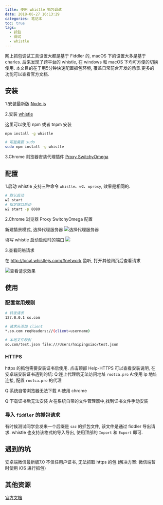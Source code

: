 ```yaml
---
title: 使用 whistle 抓包调试
date: 2018-06-27 16:13:29
categories: 笔记本
toc: true
tags:
  - 抓包
  - 调试
  - whistle
---
```


网上抓包调试工具设置大都是基于 Fiddler 的, macOS 下的设置大多是基于 charles. 后来发现了跨平台的 whistle, 在 windows 和 macOS 下均可方便的切换使用. 本文目的在于用5分钟快速配置抓包环境, 覆盖日常前台开发的场景.更多的功能可以查看官方文档.


## 安装

1.安装最新版 [Node.js](https://nodejs.org/en/)


2.安装 [whistle](http://wproxy.org/whistle/)

这里可以使用 npm 或者 tnpm 安装

```bash
npm install -g whistle

# 可能需要 sudo
sudo npm install -g whistle
```

3.Chrome 浏览器安装代理插件 [Proxy SwitchyOmega](https://chrome.google.com/webstore/detail/proxy-switchyomega/padekgcemlokbadohgkifijomclgjgif)

<!-- more -->

## 配置

1.启动
whistle 支持三种命令 `whistle`、`w2`、`wproxy`, 效果是相同的.

```bash
# 默认启动
w2 start
# 指定端口启动
w2 start -p 8080
```

2.Chrome 浏览器 Proxy SwitchyOmega 配置

新建情景模式, 选择代理服务器
![选择代理服务器](/images/article/1075711.png)

填写 whistle 启动启动时的端口
![](/images/article/48036690.png)


3.查看网络请求

在 http://local.whistlejs.com/#network 监听, 打开其他网页后查看请求

![查看请求效果](/images/article/74710244.png)

## 使用

### 配置常用规则

```bash
# 转发请求
127.0.0.1 so.com

# 请求头添加 client
*.so.com reqHeaders://(client=username)

# 本地文件映射
so.com/test.json file:///Users/haipingxiao/test.json


```

### HTTPS

https 的抓包需要安装证书后使用.
点击顶部 Help-HTTPS 可以查看安装说明, 在安卓端安装证书遇到的坑:
Q:连上代理后无法访问地址 `rootca.pro`
A:使用 ip 地址连接, 配置 `rootca.pro` 的代理

Q:系统自带浏览器无法下载
A:使用 chrome

Q:下载证书后无法安装
A:在系统自带的文件管理器中,找到证书文件手动安装

### 导入 `fiddler` 的抓包请求
有时候测试同学会发来一个后缀是 `saz` 的抓包文件, 该文件是通过 fiddler 导出请求. whistle 也支持该格式的导入导出, 使用顶部的 `Import` 和 `Export` 即可.

## 遇到的坑

安卓端微信最新版7.0 不信任用户证书, 无法抓取 https 的包.(解决方案: 微信端暂时使用 iOS 进行抓包)

## 其他资源

[官方文档](http://wproxy.org/whistle/)
